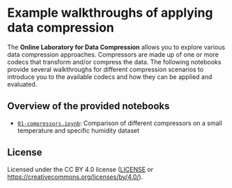 # Example walkthroughs of applying data compression

The **Online Laboratory for Data Compression** allows you to explore various data compression approaches. Compressors are made up of one or more codecs that transform and/or compress the data. The following notebooks provide several walkthroughs for different compression scenarios to introduce you to the available codecs and how they can be applied and evaluated.

## Overview of the provided notebooks

- [`01-compressors.ipynb`](01-compressors.ipynb): Comparison of different compressors on a small temperature and specific humidity dataset

## License

Licensed under the CC BY 4.0 license ([LICENSE](../LICENSE.txt) or https://creativecommons.org/licenses/by/4.0/).
